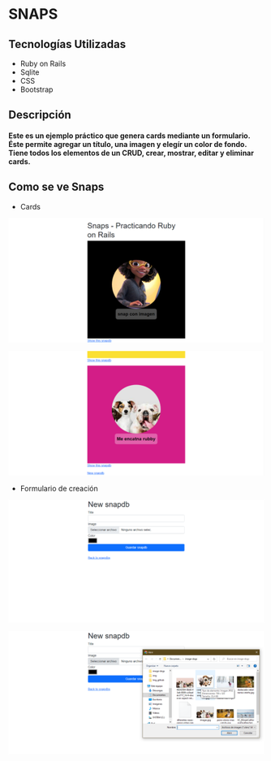 # SNAPS

## Tecnologías Utilizadas

* Ruby on Rails 
* Sqlite
* CSS
* Bootstrap

## Descripción

#### Este es un ejemplo práctico que genera cards mediante un formulario. Éste permite agregar un título, una imagen y elegír un color de fondo. Tiene todos los elementos de un CRUD, crear, mostrar, editar y eliminar cards.

## Como se ve Snaps

* Cards

![Diagrama de flujo](/assets_git/ruby1.png)


![Diagrama de flujo](/assets_git/Ruby2.png)


* Formulario de creación

![Diagrama de flujo](/assets_git/Ruby3.png)

![Diagrama de flujo](/assets_git/Ruby4.png)
